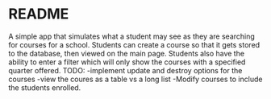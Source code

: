 # README
A simple app that simulates what a student may see as they are searching for courses for a school. Students can create a course so that it gets stored to the database, then viewed on the main page. Students also have the ability to enter a filter which will only show the courses with a specified quarter offered.
TODO:
-implement update and destroy options for the courses
-view the coures as a table vs a long list
-Modify courses to include the students enrolled.

